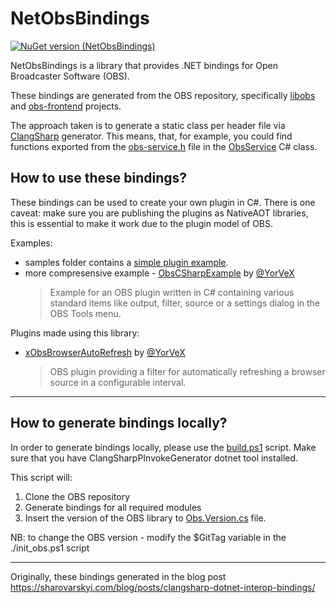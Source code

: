 # NetObsBindings

[![NuGet version (NetObsBindings)](https://img.shields.io/nuget/v/NetObsBindings.svg?style=flat-square)](https://www.nuget.org/packages/NetObsBindings/)

NetObsBindings is a library that provides .NET bindings for Open Broadcaster Software (OBS).

These bindings are generated from the OBS repository, specifically [libobs](https://github.com/obsproject/obs-studio/tree/master/libobs) and [obs-frontend](https://github.com/obsproject/obs-studio/tree/master/UI/obs-frontend-api) projects.

The approach taken is to generate a static class per header file via [ClangSharp](https://github.com/dotnet/ClangSharp) generator.
This means, that, for example, you could find functions exported from the [obs-service.h](https://github.com/obsproject/obs-studio/blob/master/libobs/obs-service.h) file in the [ObsService](https://github.com/kostya9/NetObsBindings/blob/main/NetObsBindings/ObsInterop/ObsService.cs) C# class.

## How to use these bindings?

These bindings can be used to create your own plugin in C#. There is one caveat: make sure you are publishing the plugins as NativeAOT libraries, this is essential to make it work due to the plugin model of OBS.

Examples:
- samples folder contains a [simple plugin example](https://github.com/kostya9/NetObsBindings/blob/main/samples/SimplePlugin/ObsPlugin.cs).
- more compresensive example - [ObsCSharpExample](https://github.com/YorVeX/ObsCSharpExample) by [@YorVeX](https://github.com/YorVeX)
    > Example for an OBS plugin written in C# containing various standard items like output, filter, source or a settings dialog in the OBS Tools menu.


Plugins made using this library:
- [xObsBrowserAutoRefresh](https://github.com/YorVeX/xObsBrowserAutoRefresh) by [@YorVeX](https://github.com/YorVeX)
    > OBS plugin providing a filter for automatically refreshing a browser source in a configurable interval.



---

## How to generate bindings locally?

In order to generate bindings locally, please use the [build.ps1](https://github.com/kostya9/NetObsBindings/blob/main/build.ps1) script. Make sure that you have ClangSharpPInvokeGenerator dotnet tool installed.

This script will:
1. Clone the OBS repository
2. Generate bindings for all required modules
3. Insert the version of the OBS library to [Obs.Version.cs](https://github.com/kostya9/NetObsBindings/blob/main/NetObsBindings/Obs.Version.cs) file.

NB: to change the OBS version - modify the $GitTag variable in the ./init_obs.ps1 script

---

Originally, these bindings generated in the blog post https://sharovarskyi.com/blog/posts/clangsharp-dotnet-interop-bindings/
